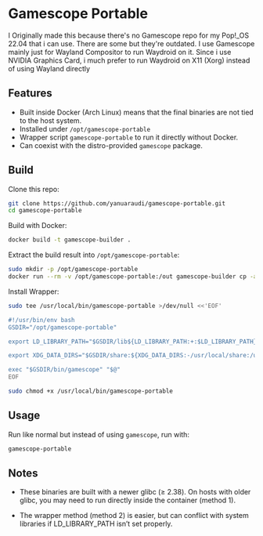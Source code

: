 # Gamescope Portable

I Originally made this because there's no Gamescope repo for my Pop!_OS 22.04 that i can use. There are some but they're outdated. I use Gamescope mainly just for Wayland Compositor to run Waydroid on it. Since i use NVIDIA Graphics Card, i much prefer to run Waydroid on X11 (Xorg) instead of using Wayland directly

## Features
- Built inside Docker (Arch Linux) means that the final binaries are not tied to the host system.
- Installed under `/opt/gamescope-portable`
- Wrapper script `gamescope-portable` to run it directly without Docker.
- Can coexist with the distro-provided `gamescope` package.

## Build

Clone this repo:

```bash
git clone https://github.com/yanuaraudi/gamescope-portable.git
cd gamescope-portable
```

Build with Docker:
```bash
docker build -t gamescope-builder .
```

Extract the build result into ```/opt/gamescope-portable```:
```bash
sudo mkdir -p /opt/gamescope-portable
docker run --rm -v /opt/gamescope-portable:/out gamescope-builder cp -a /appdir/* /out/
```

Install Wrapper:
```bash
sudo tee /usr/local/bin/gamescope-portable >/dev/null <<'EOF'

#!/usr/bin/env bash
GSDIR="/opt/gamescope-portable"

export LD_LIBRARY_PATH="$GSDIR/lib${LD_LIBRARY_PATH:+:$LD_LIBRARY_PATH}"

export XDG_DATA_DIRS="$GSDIR/share:${XDG_DATA_DIRS:-/usr/local/share:/usr/share}"

exec "$GSDIR/bin/gamescope" "$@"
EOF
```
```bash
sudo chmod +x /usr/local/bin/gamescope-portable
```

## Usage

Run like normal but instead of using ```gamescope```, run with:
```bash
gamescope-portable
```

## Notes

- These binaries are built with a newer glibc (≥ 2.38).
On hosts with older glibc, you may need to run directly inside the container (method 1).

- The wrapper method (method 2) is easier, but can conflict with system libraries if LD_LIBRARY_PATH isn’t set properly.